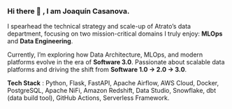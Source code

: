 ### Hi there 👋 , I am Joaquín Casanova.

I spearhead the technical strategy and scale-up of Atrato’s data department, focusing on two mission-critical domains I truly enjoy: **MLOps** and **Data Engineering**.  

Currently, I’m exploring how Data Architecture, MLOps, and modern platforms evolve in the era of **Software 3.0**. Passionate about scalable data platforms and driving the shift from **Software 1.0 → 2.0 → 3.0**.  


**Tech Stack**  : Python, Flask, FastAPI, Apache Airflow, AWS Cloud, Docker, PostgreSQL, Apache NiFi, Amazon Redshift, Data Studio, Snowflake, dbt (data build tool), GitHub Actions, Serverless Framework.



  
